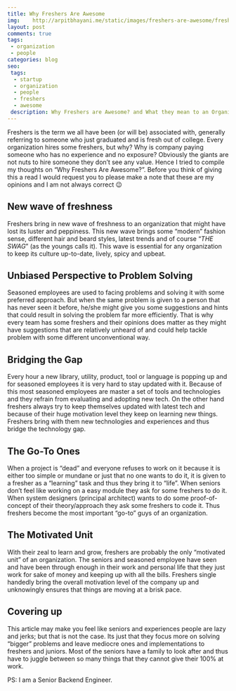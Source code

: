 ```yaml
---
title: Why Freshers Are Awesome
img:    http://arpitbhayani.me/static/images/freshers-are-awesome/freshers-are-awesome.jpg
layout: post
comments: true
tags:
 - organization
 - people
categories: blog
seo:
 tags:
  - startup
  - organization
  - people
  - freshers
  - awesome
 description: Why Freshers are Awesome? and What they mean to an Organization?
---
```


Freshers is the term we all have been (or will be) associated with, generally referring to someone who just graduated and is fresh out of college. Every organization hires some freshers, but why? Why is company paying someone who has no experience and no exposure? Obviously the giants are not nuts to hire someone they don’t see any value. Hence I tried to compile my thoughts on “Why Freshers Are Awesome?”. Before you think of giving this a read I would request you to please make a note that these are my opinions and I am not always correct 😉

## New wave of freshness
Freshers bring in new wave of freshness to an organization that might have lost its luster and peppiness. This new wave brings some “modern” fashion sense, different hair and beard styles, latest trends and of course “*THE SWAG*” (as the youngs calls it). This wave is essential for any organization to keep its culture up-to-date, lively, spicy and upbeat.

## Unbiased Perspective to Problem Solving
Seasoned employees are used to facing problems and solving it with some preferred approach. But when the same problem is given to a person that has never seen it before, he/she might give you some suggestions and hints that could result in solving the problem far more efficiently. That is why every team has some freshers and their opinions does matter as they might have suggestions that are relatively unheard of and could help tackle problem with some different unconventional way.

## Bridging the Gap
Every hour a new library, utility, product, tool or language is popping up and for seasoned employees it is very hard to stay updated with it. Because of this most seasoned employees are master a set of tools and technologies and they refrain from evaluating and adopting new tech. On the other hand freshers always try to keep themselves updated with latest tech and because of their huge motivation level they keep on learning new things. Freshers bring with them new technologies and experiences and thus bridge the technology gap.

## The Go-To Ones
When a project is “dead” and everyone refuses to work on it because it is either too simple or mundane or just that no one wants to do it, it is given to a fresher as a “learning” task and thus they bring it to “life”. When seniors don’t feel like working on a easy module they ask for some freshers to do it. When system designers (principal architect) wants to do some proof-of-concept of their theory/approach they ask some freshers to code it. Thus freshers become the most important “go-to” guys of an organization.

## The Motivated Unit
With their zeal to learn and grow, freshers are probably the only “motivated unit” of an organization. The seniors and seasoned employee have seen and have been through enough in their work and personal life that they just work for sake of money and keeping up with all the bills. Freshers single handedly bring the overall motivation level of the company up and unknowingly ensures that things are moving at a brisk pace.

## Covering up
This article may make you feel like seniors and experiences people are lazy and jerks; but that is not the case. Its just that they focus more on solving “bigger” problems and leave mediocre ones and implementations to freshers and juniors. Most of the seniors have a family to look after and thus have to juggle between so many things that they cannot give their 100% at work.

PS: I am a Senior Backend Engineer.
